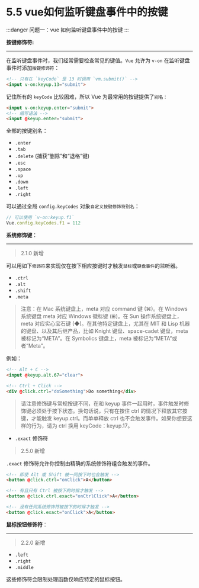 # 5.5 vue如何监听键盘事件中的按键

:::danger 问题一：vue 如何监听键盘事件中的按键
:::

**按键修饰符:**

* * * * *

在监听键盘事件时，我们经常需要检查常见的键值。`Vue` 允许为 `v-on` 在监听键盘事件时添加`按键修饰符`：

```html
<!-- 只有在 `keyCode` 是 13 时调用 `vm.submit()` -->
<input v-on:keyup.13="submit">
```

记住所有的 `keyCode` 比较困难，所以 Vue 为最常用的按键提供了`别名：`

```html
<input v-on:keyup.enter="submit">
<!-- 缩写语法 -->
<input @keyup.enter="submit">
```

全部的按键别名：

* `.enter`
* `.tab`
* `.delete` (捕获“删除”和“退格”键)
* `.esc`
* `.space`
* `.up`
* `.down`
* `.left`
* `.right`

可以通过全局 `config.keyCodes` 对象`自定义按键修饰符别名`：

```js
// 可以使用 `v-on:keyup.f1`
Vue.config.keyCodes.f1 = 112
```

**系统修饰键**：

* * * * *
 > 2.1.0 新增

可以用如下`修饰符`来实现仅在按下相应按键时才触发`鼠标`或`键盘事件`的监听器。

* `.ctrl`
* `.alt`
* `.shift`
* `.meta`

 > 注意：在 Mac 系统键盘上，meta 对应 command 键 (⌘)。在 Windows 系统键盘 meta 对应 Windows 徽标键 (⊞)。在 Sun 操作系统键盘上，meta 对应实心宝石键 (◆)。在其他特定键盘上，尤其在 MIT 和 Lisp 机器的键盘、以及其后继产品，比如 Knight 键盘、space-cadet 键盘，meta 被标记为“META”。在 Symbolics 键盘上，meta 被标记为“META”或者“Meta”。

例如：

```html
<!-- Alt + C -->
<input @keyup.alt.67="clear">

<!-- Ctrl + Click -->
<div @click.ctrl="doSomething">Do something</div>
```

> 请注意修饰键与常规按键不同，在和 keyup 事件一起用时，事件触发时修饰键必须处于按下状态。换句话说，只有在按住 ctrl 的情况下释放其它按键，才能触发 keyup.ctrl。而单单释放 ctrl 也不会触发事件。如果你想要这样的行为，请为 ctrl 换用 keyCode：keyup.17。

* `.exact` 修饰符

> 2.5.0 新增

`.exact` 修饰符允许你控制由精确的系统修饰符组合触发的事件。

```html
<!-- 即使 Alt 或 Shift 被一同按下时也会触发 -->
<button @click.ctrl="onClick">A</button>

<!-- 有且只有 Ctrl 被按下的时候才触发 -->
<button @click.ctrl.exact="onCtrlClick">A</button>

<!-- 没有任何系统修饰符被按下的时候才触发 -->
<button @click.exact="onClick">A</button>
```

**鼠标按钮修饰符**：

* * * * *

> 2.2.0 新增

* `.left`
* `.right`
* `.middle`

这些修饰符会限制处理函数仅响应特定的鼠标按钮。